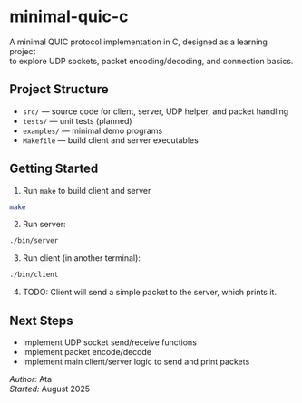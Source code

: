 # minimal-quic-c

A minimal QUIC protocol implementation in C, designed as a learning project  
to explore UDP sockets, packet encoding/decoding, and connection basics.

## Project Structure

- `src/` — source code for client, server, UDP helper, and packet handling
- `tests/` — unit tests (planned)
- `examples/` — minimal demo programs
- `Makefile` — build client and server executables

## Getting Started

1. Run `make` to build client and server

```bash
make
```

2. Run server:

```bash
./bin/server
```

3. Run client (in another terminal):

```bash
./bin/client
```

4. TODO: Client will send a simple packet to the server, which prints it.

## Next Steps

- Implement UDP socket send/receive functions
- Implement packet encode/decode
- Implement main client/server logic to send and print packets

_Author:_ Ata  
_Started:_ August 2025
